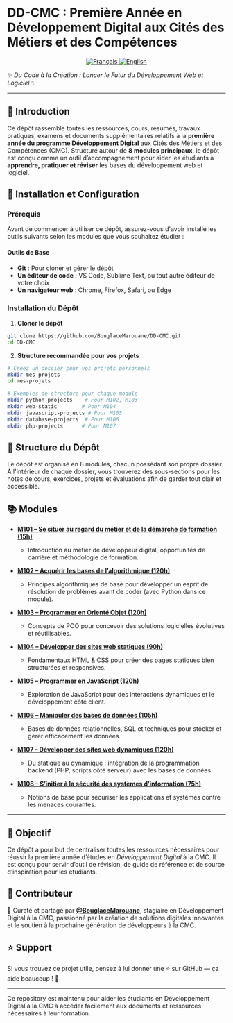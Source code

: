 # DD-CMC : Première Année en Développement Digital aux Cités des Métiers et des Compétences  

<!-- Language Switch Buttons -->
<p align="center">
  <a href="README.md">
    <img alt="Français" src="https://img.shields.io/badge/Français-🇫🇷-red?style=for-the-badge">
  </a>
  <a href="README.en.md">
    <img alt="English" src="https://img.shields.io/badge/English-🇬🇧-blue?style=for-the-badge">
  </a>
</p>

✨ *Du Code à la Création : Lancer le Futur du Développement Web et Logiciel* ✨

---

## 📌 Introduction  
Ce dépôt rassemble toutes les ressources, cours, résumés, travaux pratiques, examens et documents supplémentaires relatifs à la **première année du programme Développement Digital** aux Cités des Métiers et des Compétences (CMC). Structuré autour de **8 modules principaux**, le dépôt est conçu comme un outil d’accompagnement pour aider les étudiants à **apprendre, pratiquer et réviser** les bases du développement web et logiciel.  

## 🚀 Installation et Configuration

### Prérequis
Avant de commencer à utiliser ce dépôt, assurez-vous d'avoir installé les outils suivants selon les modules que vous souhaitez étudier :

#### Outils de Base
- **Git** : Pour cloner et gérer le dépôt
- **Un éditeur de code** : VS Code, Sublime Text, ou tout autre éditeur de votre choix
- **Un navigateur web** : Chrome, Firefox, Safari, ou Edge

### Installation du Dépôt

1. **Cloner le dépôt**
```bash
git clone https://github.com/BouglaceMarouane/DD-CMC.git
cd DD-CMC
```

2. **Structure recommandée pour vos projets**
```bash
# Créez un dossier pour vos projets personnels
mkdir mes-projets
cd mes-projets

# Exemples de structure pour chaque module
mkdir python-projects    # Pour M102, M103
mkdir web-static        # Pour M104
mkdir javascript-projects # Pour M105
mkdir database-projects  # Pour M106
mkdir php-projects      # Pour M107
```

## 📂 Structure du Dépôt  
Le dépôt est organisé en 8 modules, chacun possédant son propre dossier. À l'intérieur de chaque dossier, vous trouverez des sous-sections pour les notes de cours, exercices, projets et évaluations afin de garder tout clair et accessible.  

## 📚 Modules  

- [**M101 – Se situer au regard du métier et de la démarche de formation (15h)** ](https://github.com/BouglaceMarouane/DD-CMC/tree/main/M101%20%E2%80%93%20Se%20situer%20au%20regard%20du%20m%C3%A9tier%20et%20de%20la%20d%C3%A9marche%20de%20formation) 
  - Introduction au métier de développeur digital, opportunités de carrière et méthodologie de formation.  

- [**M102 – Acquérir les bases de l’algorithmique (120h)** ](https://github.com/BouglaceMarouane/DD-CMC/tree/main/M102%20-%20Acqu%C3%A9rir%20les%20bases%20de%20l%E2%80%99algorithmique)
  - Principes algorithmiques de base pour développer un esprit de résolution de problèmes avant de coder (avec Python dans ce module).  

- [**M103 – Programmer en Orienté Objet (120h)** ](https://github.com/BouglaceMarouane/DD-CMC/tree/main/M103%20%E2%80%93%20Programmer%20en%20Orient%C3%A9%20Objet)
  - Concepts de POO pour concevoir des solutions logicielles évolutives et réutilisables.  

- [**M104 – Développer des sites web statiques (90h)** ](https://github.com/BouglaceMarouane/DD-CMC/tree/main/M104%20%E2%80%93%20D%C3%A9velopper%20des%20sites%20web%20statiques)  
  - Fondamentaux HTML & CSS pour créer des pages statiques bien structurées et responsives.  

- [**M105 – Programmer en JavaScript (120h)** ](https://github.com/BouglaceMarouane/DD-CMC/tree/main/M105%20%E2%80%93%20Programmer%20en%20JavaScript) 
  - Exploration de JavaScript pour des interactions dynamiques et le développement côté client.  

- [**M106 – Manipuler des bases de données (105h)** ](https://github.com/BouglaceMarouane/DD-CMC/tree/main/M106%20%E2%80%93%20Manipuler%20des%20bases%20de%20donn%C3%A9es)  
  - Bases de données relationnelles, SQL et techniques pour stocker et gérer efficacement les données.  

- [**M107 – Développer des sites web dynamiques (120h)** ](https://github.com/BouglaceMarouane/DD-CMC/tree/main/M107%20%E2%80%93%20D%C3%A9velopper%20des%20sites%20web%20dynamiques)  
  - Du statique au dynamique : intégration de la programmation backend (PHP, scripts côté serveur) avec les bases de données.  

- [**M108 – S’initier à la sécurité des systèmes d’information (75h)** ](https://github.com/BouglaceMarouane/DD-CMC/tree/main/M108%20%E2%80%93%20S%E2%80%99initier%20%C3%A0%20la%20s%C3%A9curit%C3%A9%20des%20syst%C3%A8mes%20d%E2%80%99information)  
  - Notions de base pour sécuriser les applications et systèmes contre les menaces courantes.  

---

## 🎯 Objectif  

Ce dépôt a pour but de centraliser toutes les ressources nécessaires pour réussir la première année d’études en *Développement Digital* à la CMC. Il est conçu pour servir d’outil de révision, de guide de référence et de source d’inspiration pour les étudiants.

## 👤 Contributeur  

🚀 Curaté et partagé par [**@BouglaceMarouane**](https://github.com/BouglaceMarouane), stagiaire en Développement Digital à la CMC, passionné par la création de solutions digitales innovantes et le soutien à la prochaine génération de développeurs à la CMC.

## ⭐ Support  

Si vous trouvez ce projet utile, pensez à lui donner une ⭐ sur GitHub — ça aide beaucoup ! 🙌  

---

Ce repository est maintenu pour aider les étudiants en Développement Digital à la CMC à accéder facilement aux documents et ressources nécessaires à leur formation.